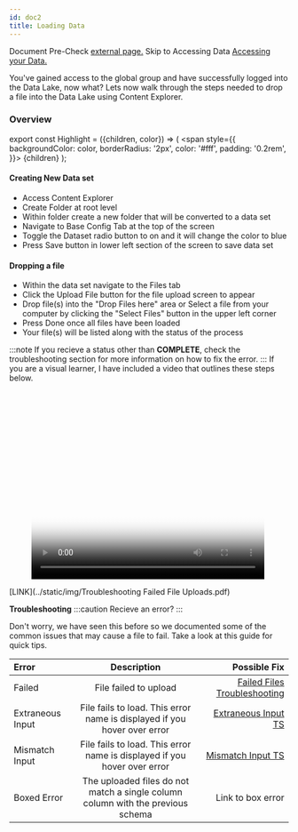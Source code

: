 ```yaml
---
id: doc2
title: Loading Data
---
```



Document Pre-Check [external page.](../static/img/TroubleshootingFailedFileUploads.pdf)
Skip to Accessing Data [Accessing your Data.](doc3.md)  


You've gained access to the global group and have successfully logged into the Data Lake, now what? 
Lets now walk through the steps needed to drop a file into the Data Lake using Content Explorer. 

<h3>Overview</h3>

export const Highlight = ({children, color}) => (
  <span
    style={{
      backgroundColor: color,
      borderRadius: '2px',
      color: '#fff',
      padding: '0.2rem',
    }}>
    {children}
  </span>
);

<h4>Creating New Data set</h4>

- Access Content Explorer 
- Create Folder at root level
- Within folder create a new folder that will be converted to a data set
- Navigate to Base Config Tab at the top of the screen
- Toggle the Dataset radio button to on and it will change the color to <Highlight color="#1877F2">blue</Highlight>
- Press Save button in lower left section of the screen to save data set

<h4>Dropping a file</h4>

 - Within the data set navigate to the Files tab
 - Click the Upload File button for the file upload screen to appear
 - Drop file(s) into the "Drop Files here" area or Select a file from your computer by clicking the "Select Files"
   button in the upper left corner 
 - Press Done once all files have been loaded
 - Your file(s) will be listed along with the status of the process 




:::note
If you recieve a status other than **COMPLETE**, check the troubleshooting section for more information on how to fix the error.
:::
If you are a visual learner, I have included a video that outlines these steps below. 

<figure class="video_container">
  <video width="420" height="340" controls="true" allowfullscreen="true" poster="/img/videoPlayPoster.png">
    <source src="/img/howTo.mp4" type="video/mp4"/>
  </video>
</figure>

<!-- this works
![Failed](../static/img/fail.png) -->

[LINK](../static/img/Troubleshooting Failed File Uploads.pdf)

**Troubleshooting**
:::caution
Recieve an error?
:::

Don't worry, we have seen this before so we documented some of the common issues that may cause a file to fail. Take a look at this guide for quick tips. 

| Error                      |       Description                                | Possible Fix                 |
|:---                        |          :---:                                   |                        ---:  |
| Failed                     |       File failed to upload                      |  [Failed Files Troubleshooting](../static/img/TroubleshootingFailedFileUploads.pdf)             |
| Extraneous Input           | File fails to load. This error name is displayed if you hover over error           |  [Extraneous Input TS](../static/img/extraneousInputError.pdf)                             |
| Mismatch Input             | File fails to load. This error name is displayed if you hover over error |   [Mismatch Input TS](../static/img/mismatchError.pdf)                           |
| Boxed Error                |The uploaded files do not match a single column column with the previous schema   |  Link to box error           |
                               

